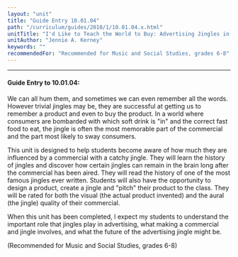 ```yaml
---
layout: "unit"
title: "Guide Entry 10.01.04"
path: "/curriculum/guides/2010/1/10.01.04.x.html"
unitTitle: "I'd Like to Teach the World to Buy: Advertising Jingles in America"
unitAuthor: "Jennie A. Kerney"
keywords: ""
recommendedFor: "Recommended for Music and Social Studies, grades 6-8"
---
```

<body>
<hr/>
<h4>
Guide Entry to 10.01.04:
</h4>
We can all hum them, and sometimes we can even remember all the words. However trivial jingles may be, they are successful at getting us to remember a product and even to buy the product. In a world where consumers are bombarded with which soft drink is "in" and the correct fast food to eat, the jingle is often the most memorable part of the commercial and the part most likely to sway consumers.
<p>
This unit is designed to help students become aware of how much they are influenced by a commercial with a catchy jingle. They will learn the history of jingles and discover how certain jingles can remain in the brain long after the commercial has been aired. They will read the history of one of the most famous jingles ever written.  Students will also have the opportunity to design a product, create a jingle and "pitch" their product to the class. They will be rated for both the visual (the actual product invented) and the aural (the jingle) quality of their commercial.
</p>
<p>
When this unit has been completed, I expect my students to understand the important role that jingles play in advertising, what making a commercial and jingle involves, and what the future of the advertising jingle might be.
</p>
<p>
(Recommended for Music and Social Studies, grades 6-8)
</p>
</body>